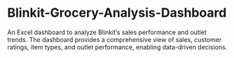 # Blinkit-Grocery-Analysis-Dashboard
An Excel dashboard to analyze Blinkit’s sales performance and outlet trends. The dashboard provides a comprehensive view of sales, customer ratings, item types, and outlet performance, enabling data-driven decisions.
